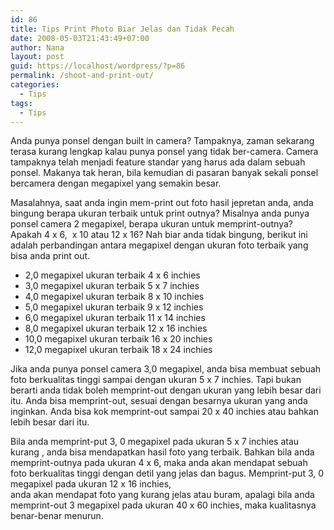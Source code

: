 ```yaml
---
id: 86
title: Tips Print Photo Biar Jelas dan Tidak Pecah
date: 2008-05-03T21:43:49+07:00
author: Nana
layout: post
guid: https://localhost/wordpress/?p=86
permalink: /shoot-and-print-out/
categories:
  - Tips
tags:
  - Tips
---
```

Anda punya ponsel dengan built in camera? Tampaknya, zaman sekarang terasa kurang lengkap kalau punya ponsel yang tidak ber-camera. Camera tampaknya telah menjadi feature standar yang harus ada dalam sebuah ponsel. Makanya tak heran, bila kemudian di pasaran banyak sekali ponsel bercamera dengan megapixel yang semakin besar.

Masalahnya, saat anda ingin mem-print out foto hasil jepretan anda, anda bingung berapa ukuran terbaik untuk print outnya? Misalnya anda punya ponsel camera 2 megapixel, berapa ukuran untuk memprint-outnya? Apakah 4 x 6,  x 10 atau 12 x 16? Nah biar anda tidak bingung, berikut ini adalah perbandingan antara megapixel dengan ukuran foto terbaik yang bisa anda print out.

  * 2,0 megapixel ukuran terbaik 4 x 6 inchies
  * 3,0 megapixel ukuran terbaik 5 x 7 inchies
  * 4,0 megapixel ukuran terbaik 8 x 10 inchies
  * 5,0 megapixel ukuran terbaik 9 x 12 inchies
  * 6,0 megapixel ukuran terbaik 11 x 14 inchies
  * 8,0 megapixel ukuran terbaik 12 x 16 inchies
  * 10,0 megapixel ukuran terbaik 16 x 20 inchies
  * 12,0 megapixel ukuran terbaik 18 x 24 inchies

Jika anda punya ponsel camera 3,0 megapixel, anda bisa membuat sebuah foto berkualitas tinggi sampai dengan ukuran 5 x 7 inchies. Tapi bukan berarti anda tidak boleh memprint-out dengan ukuran yang lebih besar dari itu. Anda bisa memprint-out, sesuai dengan besarnya ukuran yang anda inginkan. Anda bisa kok memprint-out sampai 20 x 40 inchies atau bahkan lebih besar dari itu.

Bila anda memprint-put 3, 0 megapixel pada ukuran 5 x 7 inchies atau kurang , anda bisa mendapatkan hasil foto yang terbaik. Bahkan bila anda memprint-outnya pada ukuran 4 x 6, maka anda akan mendapat sebuah foto berkualitas tinggi dengan detil yang jelas dan bagus. Memprint-put 3, 0 megapixel pada ukuran 12 x 16 inchies,  
anda akan mendapat foto yang kurang jelas atau buram, apalagi bila anda memprint-out 3 megapixel pada ukuran 40 x 60 inchies, maka kualitasnya benar-benar menurun.